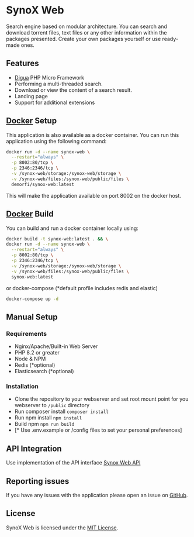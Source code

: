 # SynoX Web

Search engine based on modular architecture. You can search and download torrent files, text files
or any other information within the packages presented. Create your own packages yourself or
use ready-made ones.

## Features
* [Digua](https://github.com/demorfi/digua) PHP Micro Framework
* Performing a multi-threaded search.
* Download or view the content of a search result.
* Landing page
* Support for additional extensions

## [Docker](http://docker.io) Setup
This application is also available as a docker container.
You can run this application using the following command:

```bash
docker run -d --name synox-web \
  --restart="always" \
  -p 8002:80/tcp \
  -p 2346:2346/tcp \
  -v /synox-web/storage:/synox-web/storage \
  -v /synox-web/files:/synox-web/public/files \
  demorfi/synox-web:latest
```
This will make the application available on port 8002 on the docker host.

## [Docker](http://docker.io) Build
You can build and run a docker container locally using:
```bash
docker build -t synox-web:latest . && \
docker run -d --name synox-web \
  --restart="always" \
  -p 8002:80/tcp \
  -p 2346:2346/tcp \
  -v /synox-web/storage:/synox-web/storage \
  -v /synox-web/files:/synox-web/public/files \
  synox-web:latest
```
or docker-compose (*default profile includes redis and elastic)
```bash
docker-compose up -d
```

## Manual Setup
### Requirements
* Nginx/Apache/Built-in Web Server
* PHP 8.2 or greater
* Node & NPM
* Redis (*optional)
* Elasticsearch (*optional)

### Installation
* Clone the repository to your webserver and set root mount point for you webserver to `/public` directory
* Run composer install `composer install`
* Run npm install `npm install`
* Build npm `npm run build`
* [* Use .env.example or /config files to set your personal preferences]

## API Integration
Use implementation of the API interface [Synox Web API](https://github.com/demorfi/synox-web-api)

## Reporting issues
If you have any issues with the application please open an issue on [GitHub](https://github.com/demorfi/synox-web/issues).

## License
SynoX Web is licensed under the [MIT License](http://www.opensource.org/licenses/mit-license.php).